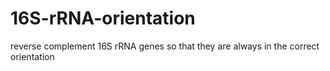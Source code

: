 16S-rRNA-orientation
====================

reverse complement 16S rRNA genes so that they are always in the correct orientation
